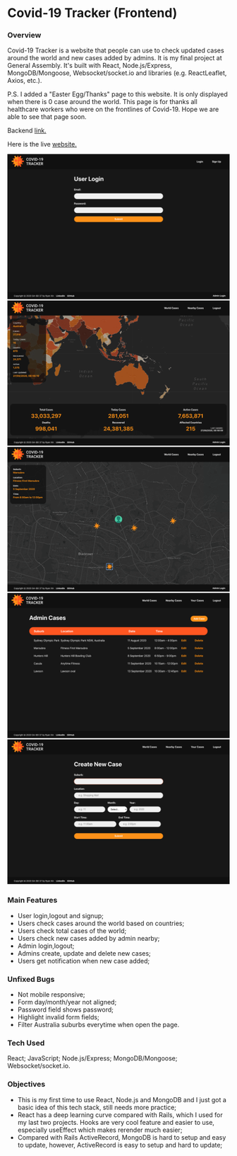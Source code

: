 # Covid-19 Tracker (Frontend)

### Overview ###

Covid-19 Tracker is a website that people can use to check updated cases around the world and new cases added by admins. It is my final project at General Assembly. It's built with React, Node.js/Express, MongoDB/Mongoose, Websocket/socket.io and libraries (e.g. ReactLeaflet, Axios, etc.).

P.S. I added a "Easter Egg/Thanks" page to this website. It is only displayed when there is 0 case around the world. This page is for thanks all healthcare workers who were on the frontlines of Covid-19. Hope we are able to see that page soon.

Backend [link.](https://github.com/ryan-xin/covid-19-tracker-backend)

Here is the live [website.](https://ryan-xin.github.io/covid-19-tracker-frontend)

![Screenshot of the website:](https://raw.githubusercontent.com/ryan-xin/covid-19-tracker-frontend/master/public/01%20Covid-19%20Tracker%20Login.png)
![Screenshot of the website:](https://raw.githubusercontent.com/ryan-xin/covid-19-tracker-frontend/master/public/02%20Covid-19%20Tracker%20World%20Map.png)
![Screenshot of the website:](https://raw.githubusercontent.com/ryan-xin/covid-19-tracker-frontend/master/public/03%20Covid-19%20Tracker%20Local%20Map.png)
![Screenshot of the website:](https://raw.githubusercontent.com/ryan-xin/covid-19-tracker-frontend/master/public/04%20Covid-19%20Tracker%20Cases%20List.png)
![Screenshot of the website:](https://github.com/ryan-xin/covid-19-tracker-frontend/blob/master/public/05%20Covid-19%20Tracker%20Case%20Form.png)

### Main Features ###

* User login,logout and signup;
* Users check cases around the world based on countries;
* Users check total cases of the world;
* Users check new cases added by admin nearby;
* Admin login,logout;
* Admins create, update and delete new cases;
* Users get notification when new case added;

### Unfixed Bugs ###

* Not mobile responsive;
* Form day/month/year not aligned;
* Password field shows password;
* Highlight invalid form fields;
* Filter Australia suburbs everytime when open the page.

### Tech Used ###

React; JavaScript; Node.js/Express; MongoDB/Mongoose; Websocket/socket.io.

### Objectives ###

* This is my first time to use React, Node.js and MongoDB and I just got a basic idea of this tech stack, still needs more practice;
* React has a deep learning curve compared with Rails, which I used for my last two projects. Hooks are very cool feature and easier to use, especially useEffect which makes rerender much easier; 
* Compared with Rails ActiveRecord, MongoDB is hard to setup and easy to update, however, ActiveRecord is easy to setup and hard to update;